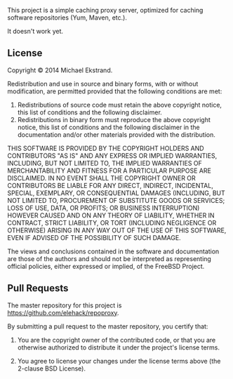 This project is a simple caching proxy server, optimized for caching software repositories (Yum, Maven, etc.).

It doesn't work yet.

## License

Copyright © 2014 Michael Ekstrand.

Redistribution and use in source and binary forms, with or without
modification, are permitted provided that the following conditions are met:

1. Redistributions of source code must retain the above copyright notice, this
   list of conditions and the following disclaimer. 
2. Redistributions in binary form must reproduce the above copyright notice,
   this list of conditions and the following disclaimer in the documentation
   and/or other materials provided with the distribution.

THIS SOFTWARE IS PROVIDED BY THE COPYRIGHT HOLDERS AND CONTRIBUTORS "AS IS" AND
ANY EXPRESS OR IMPLIED WARRANTIES, INCLUDING, BUT NOT LIMITED TO, THE IMPLIED
WARRANTIES OF MERCHANTABILITY AND FITNESS FOR A PARTICULAR PURPOSE ARE
DISCLAIMED. IN NO EVENT SHALL THE COPYRIGHT OWNER OR CONTRIBUTORS BE LIABLE FOR
ANY DIRECT, INDIRECT, INCIDENTAL, SPECIAL, EXEMPLARY, OR CONSEQUENTIAL DAMAGES
(INCLUDING, BUT NOT LIMITED TO, PROCUREMENT OF SUBSTITUTE GOODS OR SERVICES;
LOSS OF USE, DATA, OR PROFITS; OR BUSINESS INTERRUPTION) HOWEVER CAUSED AND
ON ANY THEORY OF LIABILITY, WHETHER IN CONTRACT, STRICT LIABILITY, OR TORT
(INCLUDING NEGLIGENCE OR OTHERWISE) ARISING IN ANY WAY OUT OF THE USE OF THIS
SOFTWARE, EVEN IF ADVISED OF THE POSSIBILITY OF SUCH DAMAGE.

The views and conclusions contained in the software and documentation are those
of the authors and should not be interpreted as representing official policies, 
either expressed or implied, of the FreeBSD Project.

## Pull Requests

The master repository for this project is https://github.com/elehack/repoproxy.

By submitting a pull request to the master repository, you certify that:

1. You are the copyright owner of the contributed code, or that you are otherwise 
   authorized to distribute it under the project's license terms.

2. You agree to license your changes under the license terms above (the 2-clause
   BSD License).